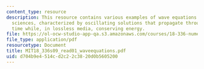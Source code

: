```yaml
---
content_type: resource
description: This resource contains various examples of wave equations in the physical
  sciences, characterized by oscillating solutions that propagate through space and
  time while, in lossless media, conserving energy.
file: https://ol-ocw-studio-app-qa.s3.amazonaws.com/courses/18-336-numerical-methods-for-partial-differential-equations-spring-2009/d704b9e4514cd2c22c3820d0b5605200_MIT18_336s09_read01_waveequations.pdf
file_type: application/pdf
resourcetype: Document
title: MIT18_336s09_read01_waveequations.pdf
uid: d704b9e4-514c-d2c2-2c38-20d0b5605200
---
```

